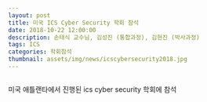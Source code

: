 ```yaml
---
layout: post
title: 미국 ICS Cyber Security 학회 참석
date: 2018-10-22 12:00:00
description: 손태식 교수님, 김성진 (통합과정), 김현진 (박사과정)
tags: ICS
categories: 학회참석
thumbnail: assets/img/news/icscybersecurity2018.jpg
---
```


<img class="img-responsive img-centered" src="img/news/icscybersecurity2018.jpg" alt="">
<p>미국 애틀랜타에서 진행된 ics cyber security 학회에 참석</p>
